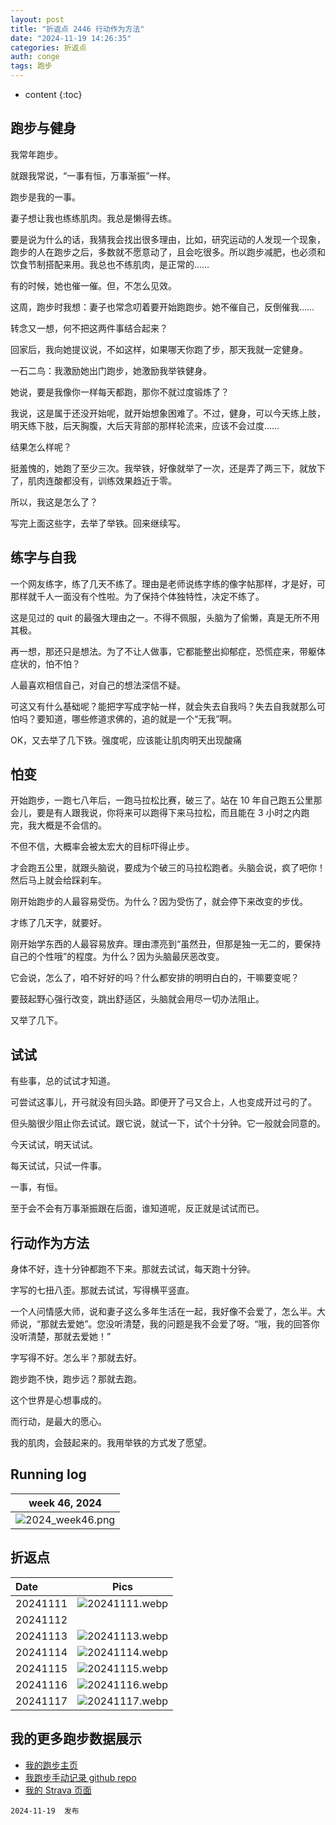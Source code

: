 ```yaml
---
layout: post
title: "折返点 2446 行动作为方法"
date: "2024-11-19 14:26:35"
categories: 折返点
auth: conge
tags: 跑步 
---
```

* content
{:toc}

## 跑步与健身

我常年跑步。

就跟我常说，“一事有恒，万事渐振”一样。

跑步是我的一事。

妻子想让我也练练肌肉。我总是懒得去练。

要是说为什么的话，我猜我会找出很多理由，比如，研究运动的人发现一个现象，跑步的人在跑步之后，多数就不愿意动了，且会吃很多。所以跑步减肥，也必须和饮食节制搭配来用。我总也不练肌肉，是正常的……





有的时候，她也催一催。但，不怎么见效。

这周，跑步时我想：妻子也常念叨着要开始跑跑步。她不催自己，反倒催我……

转念又一想，何不把这两件事结合起来？

回家后，我向她提议说，不如这样，如果哪天你跑了步，那天我就一定健身。

一石二鸟：我激励她出门跑步，她激励我举铁健身。

她说，要是我像你一样每天都跑，那你不就过度锻炼了？

我说，这是属于还没开始呢，就开始想象困难了。不过，健身，可以今天练上肢，明天练下肢，后天胸腹，大后天背部的那样轮流来，应该不会过度……

结果怎么样呢？

挺羞愧的，她跑了至少三次。我举铁，好像就举了一次，还是弄了两三下，就放下了，肌肉连酸都没有，训练效果趋近于零。

所以，我这是怎么了？

写完上面这些字，去举了举铁。回来继续写。

## 练字与自我

一个网友练字，练了几天不练了。理由是老师说练字练的像字帖那样，才是好，可那样就千人一面没有个性啦。为了保持个体独特性，决定不练了。

这是见过的 quit 的最强大理由之一。不得不佩服，头脑为了偷懒，真是无所不用其极。

再一想，那还只是想法。为了不让人做事，它都能整出抑郁症，恐慌症来，带躯体症状的，怕不怕？

人最喜欢相信自己，对自己的想法深信不疑。

可这又有什么基础呢？能把字写成字帖一样，就会失去自我吗？失去自我就那么可怕吗？要知道，哪些修道求佛的，追的就是一个“无我”啊。

OK，又去举了几下铁。强度呢，应该能让肌肉明天出现酸痛

## 怕变

开始跑步，一跑七八年后，一跑马拉松比赛，破三了。站在 10 年自己跑五公里那会儿，要是有人跟我说，你将来可以跑得下来马拉松，而且能在 3 小时之内跑完，我大概是不会信的。

不但不信，大概率会被太宏大的目标吓得止步。

才会跑五公里，就跟头脑说，要成为个破三的马拉松跑者。头脑会说，疯了吧你！然后马上就会给踩刹车。

刚开始跑步的人最容易受伤。为什么？因为受伤了，就会停下来改变的步伐。

才练了几天字，就要好。

刚开始学东西的人最容易放弃。理由漂亮到“虽然丑，但那是独一无二的，要保持自己的个性哦”的程度。为什么？因为头脑最厌恶改变。

它会说，怎么了，咱不好好的吗？什么都安排的明明白白的，干嘛要变呢？

要鼓起野心强行改变，跳出舒适区，头脑就会用尽一切办法阻止。

又举了几下。

## 试试

有些事，总的试试才知道。

可尝试这事儿，开弓就没有回头路。即便开了弓又合上，人也变成开过弓的了。

但头脑很少阻止你去试试。跟它说，就试一下，试个十分钟。它一般就会同意的。

今天试试，明天试试。

每天试试，只试一件事。

一事，有恒。

至于会不会有万事渐振跟在后面，谁知道呢，反正就是试试而已。

## 行动作为方法

身体不好，连十分钟都跑不下来。那就去试试，每天跑十分钟。

字写的七扭八歪。那就去试试，写得横平竖直。

一个人问情感大师，说和妻子这么多年生活在一起，我好像不会爱了，怎么半。大师说，“那就去爱她”。您没听清楚，我的问题是我不会爱了呀。“哦，我的回答你没听清楚，那就去爱她！”

字写得不好。怎么半？那就去好。

跑步跑不快，跑步远？那就去跑。

这个世界是心想事成的。

而行动，是最大的愿心。

我的肌肉，会鼓起来的。我用举铁的方式发了愿望。

## Running log

| week 46, 2024 |
| :-----------: |
| ![2024_week46.png](https://s2.loli.net/2024/11/20/BVDJmx2z5u97jTy.png) |

## 折返点

| Date     | Pics  |
| :------- | :-------------------------------------------------------------------: |
| 20241111 | ![20241111.webp](https://s2.loli.net/2024/11/20/lPynK7ekLoWYIRm.webp) |
| 20241112 |  |
| 20241113 | ![20241113.webp](https://s2.loli.net/2024/11/20/4QbCPult1FZdXyB.webp) |
| 20241114 | ![20241114.webp](https://s2.loli.net/2024/11/20/EApqljUHDyWIc7w.webp) |
| 20241115 | ![20241115.webp](https://s2.loli.net/2024/11/20/beEBdxG9OfKy3Lk.webp) |
| 20241116 | ![20241116.webp](https://s2.loli.net/2024/11/20/xihMLneZY2jFOQJ.webp) |
| 20241117 | ![20241117.webp](https://s2.loli.net/2024/11/20/lVbf1ji8pnADLg9.webp) |  

## 我的更多跑步数据展示

* [我的跑步主页](https://conge.livingwithfcs.org/running_page/)
* [我跑步手动记录 github repo](https://github.com/conge/RunningStreak)
* [我的 Strava 页面](https://www.strava.com/athletes/57680242)

```
2024-11-19  发布
```
